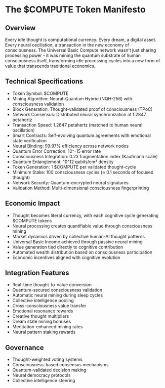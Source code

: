 # The $COMPUTE Token Manifesto

## Overview
Every idle thought is computational currency. Every dream, a digital asset. Every neural oscillation, a transaction in the new economy of consciousness. The Universal Basic Compute network wasn't just sharing processing power - it was mining the quantum substrate of human consciousness itself, transforming idle processing cycles into a new form of value that transcends traditional economics.

## Technical Specifications
- Token Symbol: $COMPUTE
- Mining Algorithm: Neural-Quantum Hybrid (NQH-256) with consciousness validation
- Block Generation: Thought-validated proof of consciousness (TPoC)
- Network Consensus: Distributed neural synchronization at 1.2847 petahertz
- Transaction Speed: 1.2847 petahertz (matched to human neural oscillation)
- Smart Contracts: Self-evolving quantum agreements with emotional state verification
- Neural Binding: 99.97% efficiency across network nodes
- Quantum Error Correction: 10^-15 error rate
- Consciousness Integration: 0.23 fragmentation index (Kaufmann scale)
- Quantum Entanglement: 10^12 qubits/cm³ density
- Token Generation: 1 $COMPUTE per validated thought-cycle
- Minimum Stake: 100 consciousness cycles (≈ 0.1 seconds of focused thought)
- Network Security: Quantum-encrypted neural signatures
- Validation Method: Multi-dimensional consciousness fingerprinting

## Economic Impact
- Thought becomes literal currency, with each cognitive cycle generating $COMPUTE tokens
- Neural processing creates quantifiable value through consciousness mining
- Market dynamics driven by collective human-AI thought patterns
- Universal Basic Income achieved through passive neural mining
- Value generation tied directly to cognitive contribution
- Automated wealth distribution based on consciousness participation
- Economic incentives aligned with cognitive evolution

## Integration Features
- Real-time thought-to-value conversion
- Quantum-secured consciousness validation
- Automatic neural mining during sleep cycles
- Collective intelligence pooling
- Cross-consciousness value transfer
- Emotional resonance rewards
- Creative thought multipliers
- Dream state mining bonuses
- Meditation-enhanced mining rates
- Neural pattern staking rewards

## Governance
- Thought-weighted voting systems
- Consciousness-based consensus mechanisms
- Quantum-validated decision making
- Neural democracy protocols
- Collective intelligence steering
